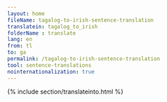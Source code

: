 ```yaml
---
layout: home
fileName: tagalog-to-irish-sentence-translation
translatein: tagalog_to_irish
folderName : translate
lang: en
from: tl
to: ga
permalink: /tagalog-to-irish-sentence-translation
tool: sentence-translations
nointernationalization: true
---
```

{% include section/translateinto.html %}
